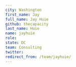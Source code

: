 ```yaml
---
city: Washington
first_name: Jay
full_name: Jay Huie
github: thecapacity
last_name: Huie
name: jayhuie
role: 
state: DC
team: Consulting
twitter: 
redirect_from: /team/jayhuie/
---
```

